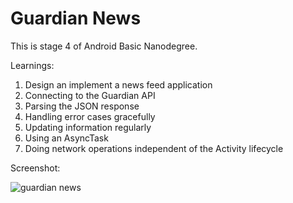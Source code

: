 # Guardian News

This is stage 4 of Android Basic Nanodegree.

Learnings:

1. Design an implement a news feed application
2. Connecting to the Guardian API
3. Parsing the JSON response
4. Handling error cases gracefully
5. Updating information regularly
6. Using an AsyncTask
7. Doing network operations independent of the Activity lifecycle

Screenshot:

![guardian news](https://user-images.githubusercontent.com/33603567/47101675-6e4d4680-d243-11e8-9133-7ddcb10c1624.jpg)


